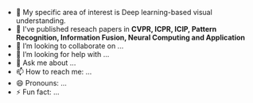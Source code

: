 
- 📍 My specific area of interest is Deep learning-based visual understanding. 
- 🌱 I've published reseach papers in **CVPR, ICPR, ICIP, Pattern Recognition, Information Fusion, Neural Computing and Application**
- 👯 I’m looking to collaborate on ...
- 🤔 I’m looking for help with ...
- 💬 Ask me about ...
- 📫 How to reach me: ...
- 😄 Pronouns: ...
- ⚡ Fun fact: ...
